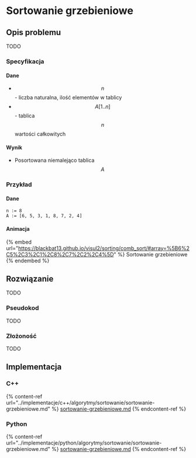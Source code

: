 # Sortowanie grzebieniowe

## Opis problemu

TODO

### Specyfikacja

#### Dane

* $$n$$ - liczba naturalna, ilość elementów w tablicy
* $$A[1..n]$$ - tablica $$n$$ wartości całkowitych

#### Wynik

* Posortowana niemalejąco tablica $$A$$ 

### **Przykład**

#### Dane

```
n := 8
A := [6, 5, 3, 1, 8, 7, 2, 4]
```

#### Animacja

{% embed url="https://blackbat13.github.io/visul2/sorting/comb_sort/#array=%5B6%2C5%2C3%2C1%2C8%2C7%2C2%2C4%5D" %}
Sortowanie grzebieniowe
{% endembed %}

## Rozwiązanie

TODO

### Pseudokod

TODO

### Złożoność

TODO

## Implementacja

### C++

{% content-ref url="../implementacje/c++/algorytmy/sortowanie/sortowanie-grzebieniowe.md" %}
[sortowanie-grzebieniowe.md](../implementacje/c++/algorytmy/sortowanie/sortowanie-grzebieniowe.md)
{% endcontent-ref %}

### Python

{% content-ref url="../implementacje/python/algorytmy/sortowanie/sortowanie-grzebieniowe.md" %}
[sortowanie-grzebieniowe.md](../implementacje/python/algorytmy/sortowanie/sortowanie-grzebieniowe.md)
{% endcontent-ref %}
